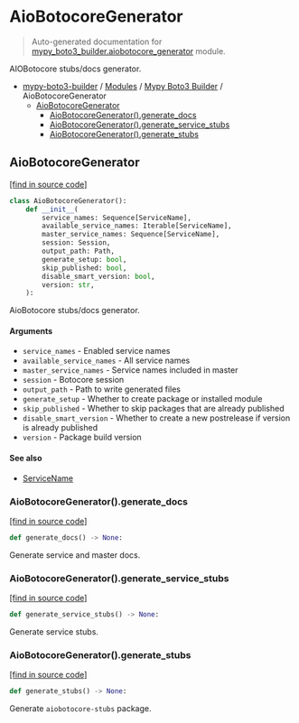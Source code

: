 # AioBotocoreGenerator

> Auto-generated documentation for [mypy_boto3_builder.aiobotocore_generator](https://github.com/vemel/mypy_boto3_builder/blob/master/mypy_boto3_builder/aiobotocore_generator.py) module.

AIOBotocore stubs/docs generator.

- [mypy-boto3-builder](../README.md#mypy_boto3_builder) / [Modules](../MODULES.md#mypy-boto3-builder-modules) / [Mypy Boto3 Builder](index.md#mypy-boto3-builder) / AioBotocoreGenerator
    - [AioBotocoreGenerator](#aiobotocoregenerator)
        - [AioBotocoreGenerator().generate_docs](#aiobotocoregeneratorgenerate_docs)
        - [AioBotocoreGenerator().generate_service_stubs](#aiobotocoregeneratorgenerate_service_stubs)
        - [AioBotocoreGenerator().generate_stubs](#aiobotocoregeneratorgenerate_stubs)

## AioBotocoreGenerator

[[find in source code]](https://github.com/vemel/mypy_boto3_builder/blob/master/mypy_boto3_builder/aiobotocore_generator.py#L26)

```python
class AioBotocoreGenerator():
    def __init__(
        service_names: Sequence[ServiceName],
        available_service_names: Iterable[ServiceName],
        master_service_names: Sequence[ServiceName],
        session: Session,
        output_path: Path,
        generate_setup: bool,
        skip_published: bool,
        disable_smart_version: bool,
        version: str,
    ):
```

AioBotocore stubs/docs generator.

#### Arguments

- `service_names` - Enabled service names
- `available_service_names` - All service names
- `master_service_names` - Service names included in master
- `session` - Botocore session
- `output_path` - Path to write generated files
- `generate_setup` - Whether to create package or installed module
- `skip_published` - Whether to skip packages that are already published
- `disable_smart_version` - Whether to create a new postrelease if version is already published
- `version` - Package build version

#### See also

- [ServiceName](service_name.md#servicename)

### AioBotocoreGenerator().generate_docs

[[find in source code]](https://github.com/vemel/mypy_boto3_builder/blob/master/mypy_boto3_builder/aiobotocore_generator.py#L144)

```python
def generate_docs() -> None:
```

Generate service and master docs.

### AioBotocoreGenerator().generate_service_stubs

[[find in source code]](https://github.com/vemel/mypy_boto3_builder/blob/master/mypy_boto3_builder/aiobotocore_generator.py#L116)

```python
def generate_service_stubs() -> None:
```

Generate service stubs.

### AioBotocoreGenerator().generate_stubs

[[find in source code]](https://github.com/vemel/mypy_boto3_builder/blob/master/mypy_boto3_builder/aiobotocore_generator.py#L77)

```python
def generate_stubs() -> None:
```

Generate `aiobotocore-stubs` package.

